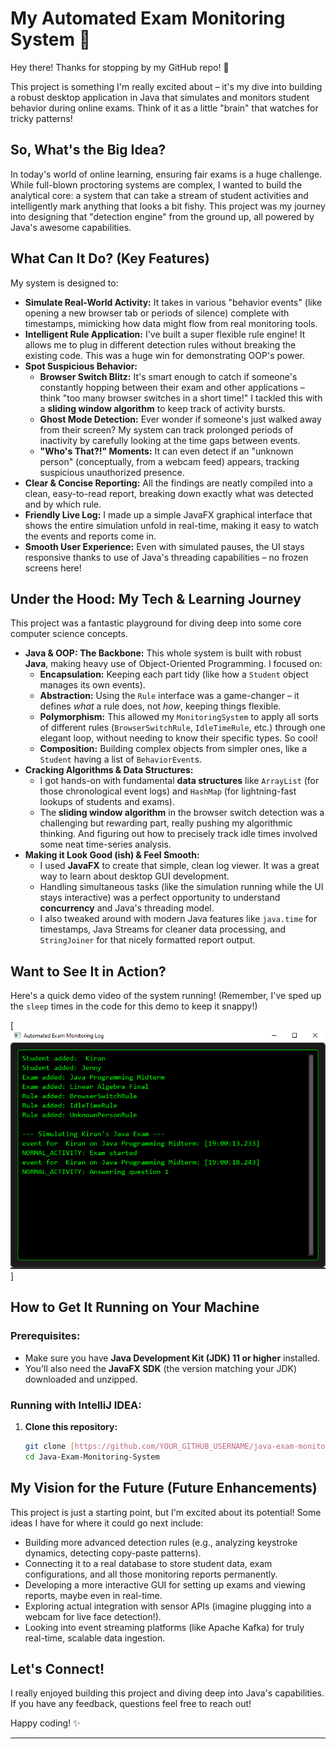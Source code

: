 # My Automated Exam Monitoring System 🚀

Hey there! Thanks for stopping by my GitHub repo! 👋

This project is something I'm really excited about – it's my dive into building a robust desktop application in Java that simulates and monitors student behavior during online exams. Think of it as a little "brain" that watches for tricky patterns!

## So, What's the Big Idea?

In today's world of online learning, ensuring fair exams is a huge challenge. While full-blown proctoring systems are complex, I wanted to build the analytical core: a system that can take a stream of student activities and intelligently mark anything that looks a bit fishy. This project was my journey into designing that "detection engine" from the ground up, all powered by Java's awesome capabilities.

## What Can It Do? (Key Features)

My system is designed to:

* **Simulate Real-World Activity:** It takes in various "behavior events" (like opening a new browser tab or periods of silence) complete with timestamps, mimicking how data might flow from real monitoring tools.
* **Intelligent Rule Application:** I've built a super flexible rule engine! It allows me to plug in different detection rules without breaking the existing code. This was a huge win for demonstrating OOP's power.
* **Spot Suspicious Behavior:**
    * **Browser Switch Blitz:** It's smart enough to catch if someone's constantly hopping between their exam and other applications – think "too many browser switches in a short time!" I tackled this with a **sliding window algorithm** to keep track of activity bursts.
    * **Ghost Mode Detection:** Ever wonder if someone's just walked away from their screen? My system can track prolonged periods of inactivity by carefully looking at the time gaps between events.
    * **"Who's That?!" Moments:** It can even detect if an "unknown person" (conceptually, from a webcam feed) appears, tracking suspicious unauthorized presence.
* **Clear & Concise Reporting:** All the findings are neatly compiled into a clean, easy-to-read report, breaking down exactly what was detected and by which rule.
* **Friendly Live Log:** I made up a simple JavaFX graphical interface that shows the entire simulation unfold in real-time, making it easy to watch the events and reports come in.
* **Smooth User Experience:** Even with simulated pauses, the UI stays responsive thanks to  use of Java's threading capabilities – no frozen screens here!

## Under the Hood: My Tech & Learning Journey

This project was a fantastic playground for diving deep into some core computer science concepts.

* **Java & OOP: The Backbone:** This whole system is built with robust **Java**, making heavy use of Object-Oriented Programming. I focused on:
    * **Encapsulation:** Keeping each part tidy (like how a `Student` object manages its own events).
    * **Abstraction:** Using the `Rule` interface was a game-changer – it defines *what* a rule does, not *how*, keeping things flexible.
    * **Polymorphism:** This allowed my `MonitoringSystem` to apply all sorts of different rules (`BrowserSwitchRule`, `IdleTimeRule`, etc.) through one elegant loop, without needing to know their specific types. So cool!
    * **Composition:** Building complex objects from simpler ones, like a `Student` having a list of `BehaviorEvent`s.
* **Cracking Algorithms & Data Structures:**
    * I got hands-on with fundamental **data structures** like `ArrayList` (for those chronological event logs) and `HashMap` (for lightning-fast lookups of students and exams).
    * The **sliding window algorithm** in the browser switch detection was a challenging but rewarding part, really pushing my algorithmic thinking. And figuring out how to precisely track idle times involved some neat time-series analysis.
* **Making it Look Good (ish) & Feel Smooth:**
    * I used **JavaFX** to create that simple, clean log viewer. It was a great way to learn about desktop GUI development.
    * Handling simultaneous tasks (like the simulation running while the UI stays interactive) was a perfect opportunity to understand **concurrency** and Java's threading model.
    * I also tweaked around with modern Java features like `java.time` for timestamps, Java Streams for cleaner data processing, and `StringJoiner` for that nicely formatted report output.

## Want to See It in Action?

Here's a quick demo video of the system running! (Remember, I've sped up the `sleep` times in the code for this demo to keep it snappy!)

[![My Exam Monitoring System Demo Thumbnail](https://github.com/sanjucoder-96/Java-Exam-Monitoring-System/blob/65d839c11d0884684aecc871fd593b92eae1581e/images/Output.png)]


## How to Get It Running on Your Machine

### Prerequisites:
* Make sure you have **Java Development Kit (JDK) 11 or higher** installed.
* You'll also need the **JavaFX SDK** (the version matching your JDK) downloaded and unzipped.

### Running with IntelliJ IDEA:
1.  **Clone this repository:**
    ```bash
    git clone [https://github.com/YOUR_GITHUB_USERNAME/java-exam-monitoring-system.git](https://github.com/sanjucoder-96/Java-Exam-Monitoring-System.git)
    cd Java-Exam-Monitoring-System
    ```
    
## My Vision for the Future (Future Enhancements)

This project is just a starting point, but I'm excited about its potential! Some ideas I have for where it could go next include:

* Building more advanced detection rules (e.g., analyzing keystroke dynamics, detecting copy-paste patterns).
* Connecting it to a real database to store student data, exam configurations, and all those monitoring reports permanently.
* Developing a more interactive GUI for setting up exams and viewing reports, maybe even in real-time.
* Exploring actual integration with sensor APIs (imagine plugging into a webcam for live face detection!).
* Looking into event streaming platforms (like Apache Kafka) for truly real-time, scalable data ingestion.

## Let's Connect!

I really enjoyed building this project and diving deep into Java's capabilities. If you have any feedback, questions feel free to reach out!

Happy coding! ✨

---